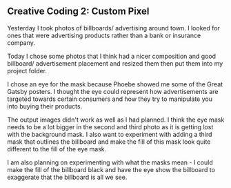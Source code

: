## Creative Coding 2: Custom Pixel

Yesterday I took photos of billboards/ advertising around town. I looked for ones that were advertising products rather than a bank or insurance company.

Today I chose some photos that I think had a nicer composition and good billboard/ advertisement placement and resized them then put them into my project folder. 

I chose an eye for the mask because Phoebe showed me some of the Great Gatsby posters. I thought the eye could represent how advertisements are targeted towards certain consumers and how they try to manipulate you into buying their products.

The output images didn't work as well as I had planned. I think the eye mask needs to be a lot bigger in the second and third photo as it is getting lost with the background mask. I also want to experiment with adding a third mask that outlines the billboard and make the fill of this mask look quite different to the fill of the eye mask.

I am also planning on experimenting with what the masks mean - I could make the fill of the billboard black and have the eye show the billboard to exaggerate that the billboard is all we see.